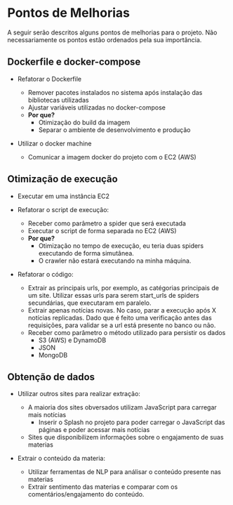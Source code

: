 # Pontos de Melhorias

A seguir serão descritos alguns pontos de melhorias para o projeto. Não necessariamente os pontos estão ordenados pela sua importância. 


## Dockerfile e docker-compose

* Refatorar o Dockerfile
   
   * Remover pacotes instalados no sistema após instalação das bibliotecas utilizadas
   * Ajustar variáveis utilizadas no docker-compose
   * **Por que?**
      * Otimização do build da imagem
      * Separar o ambiente de desenvolvimento e produção

* Utilizar o docker machine
   
   * Comunicar a imagem docker do projeto com o EC2 (AWS) 


## Otimização de execução

* Executar em uma instância EC2

* Refatorar o script de execução:
   
   * Receber como parâmetro a spider que será executada
   * Executar o script de forma separada no EC2 (AWS)
   * **Por que?**
      * Otimização no tempo de execução, eu teria duas spiders executando de forma simutânea.
      * O crawler não estará executando na minha máquina.

* Refatorar o código:
   
   * Extrair as principais urls, por exemplo, as catégorias principais de um site. Utilizar essas urls para serem start_urls de spiders secundárias, que executaram em paralelo.
   * Extrair apenas notícias novas. No caso, parar a execução após X notícias replicadas. Dado que é feito uma verificação antes das requisições, para validar se a url está presente no banco ou não. 
   * Receber como parâmetro o método utilizado para persistir os dados
      * S3 (AWS) e DynamoDB
      * JSON
      * MongoDB
 
## Obtenção de dados

* Utilizar outros sites para realizar extração:
 
   * A maioria dos sites obversados utilizam JavaScript para carregar mais notícias
      * Inserir o Splash no projeto para poder carregar o JavaScript das páginas e poder acessar mais notícias
   * Sites que disponibilizem informações sobre o engajamento de suas materias

* Extrair o conteúdo da materia:

   * Utilizar ferramentas de NLP para análisar o conteúdo presente nas materias
   * Extrair sentimento das materias e comparar com os comentários/engajamento do conteúdo.
